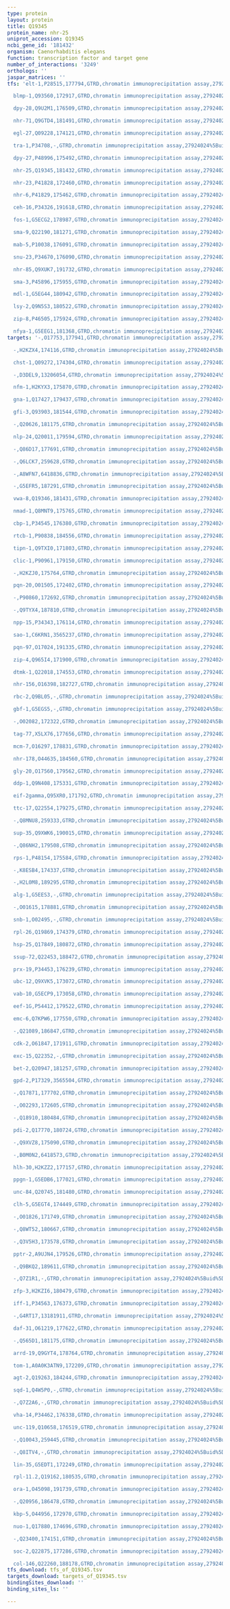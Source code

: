 ```yaml
---
type: protein
layout: protein
title: Q19345
protein_name: nhr-25
uniprot_accession: Q19345
ncbi_gene_id: '181432'
organism: Caenorhabditis elegans
function: transcription factor and target gene
number_of_interactions: '3249'
orthologs: ''
jaspar_matrices: ''
tfs: 'elt-1,P28515,177794,GTRD,chromatin immunoprecipitation assay,27924024%5Buid%5D,No

  blmp-1,Q93560,172917,GTRD,chromatin immunoprecipitation assay,27924024%5Buid%5D,No

  dpy-28,Q9U2M1,176509,GTRD,chromatin immunoprecipitation assay,27924024%5Buid%5D,No

  nhr-71,Q9GTD4,181491,GTRD,chromatin immunoprecipitation assay,27924024%5Buid%5D,No

  egl-27,Q09228,174121,GTRD,chromatin immunoprecipitation assay,27924024%5Buid%5D,No

  tra-1,P34708,-,GTRD,chromatin immunoprecipitation assay,27924024%5Buid%5D,No

  dpy-27,P48996,175492,GTRD,chromatin immunoprecipitation assay,27924024%5Buid%5D,No

  nhr-25,Q19345,181432,GTRD,chromatin immunoprecipitation assay,27924024%5Buid%5D,No

  nhr-23,P41828,172460,GTRD,chromatin immunoprecipitation assay,27924024%5Buid%5D,No

  nhr-6,P41829,175462,GTRD,chromatin immunoprecipitation assay,27924024%5Buid%5D,No

  ceh-16,P34326,191618,GTRD,chromatin immunoprecipitation assay,27924024%5Buid%5D,No

  fos-1,G5ECG2,178987,GTRD,chromatin immunoprecipitation assay,27924024%5Buid%5D,No

  sma-9,Q22190,181271,GTRD,chromatin immunoprecipitation assay,27924024%5Buid%5D,No

  mab-5,P10038,176091,GTRD,chromatin immunoprecipitation assay,27924024%5Buid%5D,No

  snu-23,P34670,176090,GTRD,chromatin immunoprecipitation assay,27924024%5Buid%5D,No

  nhr-85,Q9XUK7,191732,GTRD,chromatin immunoprecipitation assay,27924024%5Buid%5D,No

  sma-3,P45896,175955,GTRD,chromatin immunoprecipitation assay,27924024%5Buid%5D,No

  mdl-1,G5EG44,180942,GTRD,chromatin immunoprecipitation assay,27924024%5Buid%5D,No

  lsy-2,Q9N5S3,180522,GTRD,chromatin immunoprecipitation assay,27924024%5Buid%5D,No

  zip-8,P46505,175924,GTRD,chromatin immunoprecipitation assay,27924024%5Buid%5D,No

  nfya-1,G5EEG1,181368,GTRD,chromatin immunoprecipitation assay,27924024%5Buid%5D,No'
targets: '-,O17753,177941,GTRD,chromatin immunoprecipitation assay,27924024%5Buid%5D,No

  -,H2KZX4,174116,GTRD,chromatin immunoprecipitation assay,27924024%5Buid%5D,No

  chst-1,Q09272,174304,GTRD,chromatin immunoprecipitation assay,27924024%5Buid%5D,No

  -,D3DEL9,13206054,GTRD,chromatin immunoprecipitation assay,27924024%5Buid%5D,No

  nfm-1,H2KYX3,175870,GTRD,chromatin immunoprecipitation assay,27924024%5Buid%5D,No

  gna-1,Q17427,179437,GTRD,chromatin immunoprecipitation assay,27924024%5Buid%5D,No

  gfi-3,Q93903,181544,GTRD,chromatin immunoprecipitation assay,27924024%5Buid%5D,No

  -,Q20626,181175,GTRD,chromatin immunoprecipitation assay,27924024%5Buid%5D,No

  nlp-24,Q20011,179594,GTRD,chromatin immunoprecipitation assay,27924024%5Buid%5D,No

  -,Q86D17,177691,GTRD,chromatin immunoprecipitation assay,27924024%5Buid%5D,No

  -,Q6LCK7,259628,GTRD,chromatin immunoprecipitation assay,27924024%5Buid%5D,No

  -,A8WFN7,6418836,GTRD,chromatin immunoprecipitation assay,27924024%5Buid%5D,No

  -,G5EFR5,187291,GTRD,chromatin immunoprecipitation assay,27924024%5Buid%5D,No

  vwa-8,Q19346,181431,GTRD,chromatin immunoprecipitation assay,27924024%5Buid%5D,No

  nmad-1,Q8MNT9,175765,GTRD,chromatin immunoprecipitation assay,27924024%5Buid%5D,No

  cbp-1,P34545,176380,GTRD,chromatin immunoprecipitation assay,27924024%5Buid%5D,No

  rtcb-1,P90838,184556,GTRD,chromatin immunoprecipitation assay,27924024%5Buid%5D,No

  tipn-1,Q9TXI0,171803,GTRD,chromatin immunoprecipitation assay,27924024%5Buid%5D,No

  clic-1,P90961,179150,GTRD,chromatin immunoprecipitation assay,27924024%5Buid%5D,No

  -,H2KZJ0,175764,GTRD,chromatin immunoprecipitation assay,27924024%5Buid%5D,No

  pqn-20,O01505,172402,GTRD,chromatin immunoprecipitation assay,27924024%5Buid%5D,No

  -,P90860,172692,GTRD,chromatin immunoprecipitation assay,27924024%5Buid%5D,No

  -,Q9TYX4,187810,GTRD,chromatin immunoprecipitation assay,27924024%5Buid%5D,No

  npp-15,P34343,176114,GTRD,chromatin immunoprecipitation assay,27924024%5Buid%5D,No

  sao-1,C6KRN1,3565237,GTRD,chromatin immunoprecipitation assay,27924024%5Buid%5D,No

  pqn-97,O17024,191335,GTRD,chromatin immunoprecipitation assay,27924024%5Buid%5D,No

  zip-4,Q965I4,171900,GTRD,chromatin immunoprecipitation assay,27924024%5Buid%5D,No

  dtmk-1,Q22018,174553,GTRD,chromatin immunoprecipitation assay,27924024%5Buid%5D,No

  nhr-156,O16398,182727,GTRD,chromatin immunoprecipitation assay,27924024%5Buid%5D,No

  rbc-2,Q9BL05,-,GTRD,chromatin immunoprecipitation assay,27924024%5Buid%5D,No

  gbf-1,G5EGS5,-,GTRD,chromatin immunoprecipitation assay,27924024%5Buid%5D,No

  -,O02082,172322,GTRD,chromatin immunoprecipitation assay,27924024%5Buid%5D,No

  tag-77,X5LX76,177656,GTRD,chromatin immunoprecipitation assay,27924024%5Buid%5D,No

  mcm-7,O16297,178831,GTRD,chromatin immunoprecipitation assay,27924024%5Buid%5D,No

  nhr-178,O44635,184560,GTRD,chromatin immunoprecipitation assay,27924024%5Buid%5D,No

  gly-20,O17560,179562,GTRD,chromatin immunoprecipitation assay,27924024%5Buid%5D,No

  ddp-1,Q9N408,175331,GTRD,chromatin immunoprecipitation assay,27924024%5Buid%5D,No

  eif-2gamma,Q95XR0,171792,GTRD,chromatin immunoprecipitation assay,27924024%5Buid%5D,No

  ttc-17,Q22554,179275,GTRD,chromatin immunoprecipitation assay,27924024%5Buid%5D,No

  -,Q8MNU8,259333,GTRD,chromatin immunoprecipitation assay,27924024%5Buid%5D,No

  sup-35,Q9XWK6,190015,GTRD,chromatin immunoprecipitation assay,27924024%5Buid%5D,No

  -,Q86NH2,179508,GTRD,chromatin immunoprecipitation assay,27924024%5Buid%5D,No

  rps-1,P48154,175584,GTRD,chromatin immunoprecipitation assay,27924024%5Buid%5D,No

  -,K8ESB4,174337,GTRD,chromatin immunoprecipitation assay,27924024%5Buid%5D,No

  -,H2L0M8,189295,GTRD,chromatin immunoprecipitation assay,27924024%5Buid%5D,No

  alg-1,G5EES3,-,GTRD,chromatin immunoprecipitation assay,27924024%5Buid%5D,No

  -,O01615,178881,GTRD,chromatin immunoprecipitation assay,27924024%5Buid%5D,No

  snb-1,O02495,-,GTRD,chromatin immunoprecipitation assay,27924024%5Buid%5D,No

  rpl-26,Q19869,174379,GTRD,chromatin immunoprecipitation assay,27924024%5Buid%5D,No

  hsp-25,Q17849,180872,GTRD,chromatin immunoprecipitation assay,27924024%5Buid%5D,No

  ssup-72,Q22453,188472,GTRD,chromatin immunoprecipitation assay,27924024%5Buid%5D,No

  prx-19,P34453,176239,GTRD,chromatin immunoprecipitation assay,27924024%5Buid%5D,No

  ubc-12,Q9XVK5,173072,GTRD,chromatin immunoprecipitation assay,27924024%5Buid%5D,No

  vab-10,G5ECP9,173058,GTRD,chromatin immunoprecipitation assay,27924024%5Buid%5D,No

  eef-1G,P54412,179522,GTRD,chromatin immunoprecipitation assay,27924024%5Buid%5D,No

  emc-6,Q7KPW6,177550,GTRD,chromatin immunoprecipitation assay,27924024%5Buid%5D,No

  -,Q21089,186847,GTRD,chromatin immunoprecipitation assay,27924024%5Buid%5D,No

  cdk-2,O61847,171911,GTRD,chromatin immunoprecipitation assay,27924024%5Buid%5D,No

  exc-15,Q22352,-,GTRD,chromatin immunoprecipitation assay,27924024%5Buid%5D,No

  bet-2,Q20947,181257,GTRD,chromatin immunoprecipitation assay,27924024%5Buid%5D,No

  gpd-2,P17329,3565504,GTRD,chromatin immunoprecipitation assay,27924024%5Buid%5D,No

  -,Q17871,177702,GTRD,chromatin immunoprecipitation assay,27924024%5Buid%5D,No

  -,O02293,172605,GTRD,chromatin immunoprecipitation assay,27924024%5Buid%5D,No

  -,Q18910,180484,GTRD,chromatin immunoprecipitation assay,27924024%5Buid%5D,No

  pdi-2,Q17770,180724,GTRD,chromatin immunoprecipitation assay,27924024%5Buid%5D,No

  -,Q9XVZ8,175090,GTRD,chromatin immunoprecipitation assay,27924024%5Buid%5D,No

  -,B0M0N2,6418573,GTRD,chromatin immunoprecipitation assay,27924024%5Buid%5D,No

  hlh-30,H2KZZ2,177157,GTRD,chromatin immunoprecipitation assay,27924024%5Buid%5D,No

  ppgn-1,G5EDB6,177021,GTRD,chromatin immunoprecipitation assay,27924024%5Buid%5D,No

  unc-84,Q20745,181480,GTRD,chromatin immunoprecipitation assay,27924024%5Buid%5D,No

  clh-5,G5EGT4,174449,GTRD,chromatin immunoprecipitation assay,27924024%5Buid%5D,No

  -,O01826,171749,GTRD,chromatin immunoprecipitation assay,27924024%5Buid%5D,No

  -,Q8WT52,180667,GTRD,chromatin immunoprecipitation assay,27924024%5Buid%5D,No

  -,Q3V5H3,173578,GTRD,chromatin immunoprecipitation assay,27924024%5Buid%5D,No

  pptr-2,A9UJN4,179526,GTRD,chromatin immunoprecipitation assay,27924024%5Buid%5D,No

  -,Q9BKQ2,189611,GTRD,chromatin immunoprecipitation assay,27924024%5Buid%5D,No

  -,Q7Z1R1,-,GTRD,chromatin immunoprecipitation assay,27924024%5Buid%5D,No

  zfp-3,H2KZI6,180479,GTRD,chromatin immunoprecipitation assay,27924024%5Buid%5D,No

  iff-1,P34563,176373,GTRD,chromatin immunoprecipitation assay,27924024%5Buid%5D,No

  -,G4RT17,13181911,GTRD,chromatin immunoprecipitation assay,27924024%5Buid%5D,No

  daf-31,O61219,177622,GTRD,chromatin immunoprecipitation assay,27924024%5Buid%5D,No

  -,Q565D1,181175,GTRD,chromatin immunoprecipitation assay,27924024%5Buid%5D,No

  arrd-19,Q9GYT4,178764,GTRD,chromatin immunoprecipitation assay,27924024%5Buid%5D,No

  tom-1,A0A0K3ATN9,172209,GTRD,chromatin immunoprecipitation assay,27924024%5Buid%5D,No

  agt-2,Q19263,184244,GTRD,chromatin immunoprecipitation assay,27924024%5Buid%5D,No

  sqd-1,Q4W5P0,-,GTRD,chromatin immunoprecipitation assay,27924024%5Buid%5D,No

  -,Q7Z2A6,-,GTRD,chromatin immunoprecipitation assay,27924024%5Buid%5D,No

  vha-14,P34462,176338,GTRD,chromatin immunoprecipitation assay,27924024%5Buid%5D,No

  unc-119,Q10658,176519,GTRD,chromatin immunoprecipitation assay,27924024%5Buid%5D,No

  -,Q10043,259445,GTRD,chromatin immunoprecipitation assay,27924024%5Buid%5D,No

  -,Q8ITV4,-,GTRD,chromatin immunoprecipitation assay,27924024%5Buid%5D,No

  lin-35,G5EDT1,172249,GTRD,chromatin immunoprecipitation assay,27924024%5Buid%5D,No

  rpl-11.2,Q19162,180535,GTRD,chromatin immunoprecipitation assay,27924024%5Buid%5D,No

  ora-1,O45098,191739,GTRD,chromatin immunoprecipitation assay,27924024%5Buid%5D,No

  -,Q20956,186478,GTRD,chromatin immunoprecipitation assay,27924024%5Buid%5D,No

  kbp-5,O44956,172970,GTRD,chromatin immunoprecipitation assay,27924024%5Buid%5D,No

  nuo-1,Q17880,174696,GTRD,chromatin immunoprecipitation assay,27924024%5Buid%5D,No

  -,Q23400,174151,GTRD,chromatin immunoprecipitation assay,27924024%5Buid%5D,No

  soc-2,Q22875,177286,GTRD,chromatin immunoprecipitation assay,27924024%5Buid%5D,No

  col-146,Q22260,188178,GTRD,chromatin immunoprecipitation assay,27924024%5Buid%5D,No'
tfs_download: tfs_of_Q19345.tsv
targets_download: targets_of_Q19345.tsv
bindingSites_download: ''
binding_sites_ls: ''

---
```

